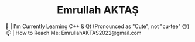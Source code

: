 <h1 align = "center">Emrullah AKTAŞ</h1>
🌱 | I'm Currently Learning C++ & Qt (Pronounced as "Cute", not "cu-tee" 🙃)<br>
📫 | How to Reach Me: EmrullahAKTAS2022@gmail.com

